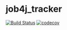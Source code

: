 # job4j_tracker
[![Build Status](https://travis-ci.com/fortncom/job4j_tracker.svg?branch=master)](https://travis-ci.com/fortncom/job4j_tracker)
[![codecov](https://codecov.io/gh/fortncom/job4j_tracker/branch/master/graph/badge.svg)](https://codecov.io/gh/fortncom/job4j_tracker)